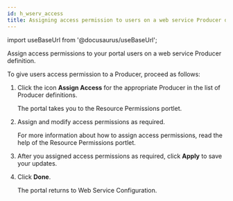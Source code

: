 ```yaml
---
id: h_wserv_access
title: Assigning access permission to users on a web service Producer definition
---
```

import useBaseUrl from '@docusaurus/useBaseUrl';



Assign access permissions to your portal users on a web service Producer definition.

To give users access permission to a Producer, proceed as follows:

1.  Click the icon **Assign Access** for the appropriate Producer in the list of Producer definitions.

    The portal takes you to the Resource Permissions portlet.

2.  Assign and modify access permissions as required.

    For more information about how to assign access permissions, read the help of the Resource Permissions portlet.

3.  After you assigned access permissions as required, click **Apply** to save your updates.

4.  Click **Done**.

    The portal returns to Web Service Configuration.


